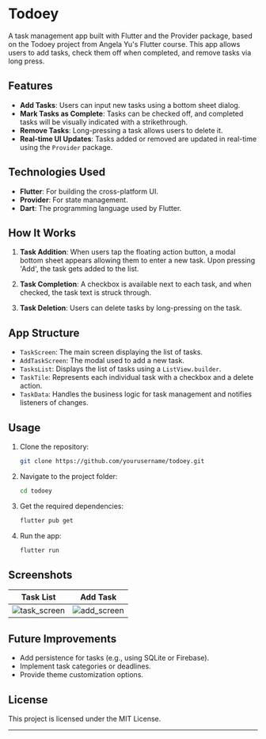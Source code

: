 # Todoey

A task management app built with Flutter and the Provider package, based on the Todoey project from Angela Yu's Flutter course. This app allows users to add tasks, check them off when completed, and remove tasks via long press.

## Features

- **Add Tasks**: Users can input new tasks using a bottom sheet dialog.
- **Mark Tasks as Complete**: Tasks can be checked off, and completed tasks will be visually indicated with a strikethrough.
- **Remove Tasks**: Long-pressing a task allows users to delete it.
- **Real-time UI Updates**: Tasks added or removed are updated in real-time using the `Provider` package.
  
## Technologies Used

- **Flutter**: For building the cross-platform UI.
- **Provider**: For state management.
- **Dart**: The programming language used by Flutter.
  
## How It Works

1. **Task Addition**: When users tap the floating action button, a modal bottom sheet appears allowing them to enter a new task. Upon pressing 'Add', the task gets added to the list.
  
2. **Task Completion**: A checkbox is available next to each task, and when checked, the task text is struck through.
  
3. **Task Deletion**: Users can delete tasks by long-pressing on the task.

## App Structure

- `TaskScreen`: The main screen displaying the list of tasks.
- `AddTaskScreen`: The modal used to add a new task.
- `TasksList`: Displays the list of tasks using a `ListView.builder`.
- `TaskTile`: Represents each individual task with a checkbox and a delete action.
- `TaskData`: Handles the business logic for task management and notifies listeners of changes.

## Usage

1. Clone the repository:
    ```bash
    git clone https://github.com/yourusername/todoey.git
    ```

2. Navigate to the project folder:
    ```bash
    cd todoey
    ```

3. Get the required dependencies:
    ```bash
    flutter pub get
    ```

4. Run the app:
    ```bash
    flutter run
    ```

## Screenshots

| Task List                         | Add Task                       |
|-----------------------------------|-------------------------------|
| ![task_screen](https://github.com/user-attachments/assets/15fd25b9-d2ec-4f77-b011-d268233131ef)  | ![add_screen](https://github.com/user-attachments/assets/0a0f16bc-d021-441a-9f8c-43730e98f425) |

## Future Improvements

- Add persistence for tasks (e.g., using SQLite or Firebase).
- Implement task categories or deadlines.
- Provide theme customization options.

## License

This project is licensed under the MIT License.

---
